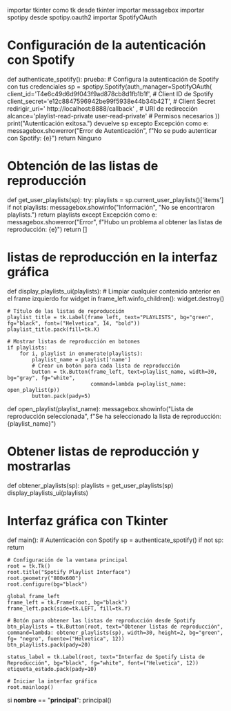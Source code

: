 importar tkinter como tk
desde tkinter importar messagebox
importar spotipy
desde spotipy.oauth2 importar SpotifyOAuth
 
# Configuración de la autenticación con Spotify
def authenticate_spotify():
    prueba:
        # Configura la autenticación de Spotify con tus credenciales
        sp = spotipy.Spotify(auth_manager=SpotifyOAuth(
            client_id='T4e6c49d6d9f043f9ad878cb8d1fb1b1f', # Client ID de Spotify
            client_secret='e12c8847596942be99f5938e44b34b42T', # Client Secret
            redirigir_uri=' http://localhost:8888/callback' , # URI de redirección
            alcance='playlist-read-private user-read-private' # Permisos necesarios
        ))
        print("Autenticación exitosa.")
        devuelve sp
    excepto Excepción como e:
        messagebox.showerror("Error de Autenticación", f"No se pudo autenticar con Spotify: {e}")
        return Ninguno
 
# Obtención de las listas de reproducción
def get_user_playlists(sp):
    try:
        playlists = sp.current_user_playlists()['items']
        if not playlists:
            messagebox.showinfo("Información", "No se encontraron playlists.")
        return playlists
    except Excepción como e:
        messagebox.showerror("Error", f"Hubo un problema al obtener las listas de reproducción: {e}")
        return []
 
# listas de reproducción en la interfaz gráfica
def display_playlists_ui(playlists):
    # Limpiar cualquier contenido anterior en el frame izquierdo
    for widget in frame_left.winfo_children():
        widget.destroy()
 
    # Título de las listas de reproducción
    playlist_title = tk.Label(frame_left, text="PLAYLISTS", bg="green", fg="black", font=("Helvetica", 14, "bold"))
    playlist_title.pack(fill=tk.X)
 
    # Mostrar listas de reproducción en botones
    if playlists:
        for i, playlist in enumerate(playlists):
            playlist_name = playlist['name']
            # Crear un botón para cada lista de reproducción
            button = tk.Button(frame_left, text=playlist_name, width=30, bg="gray", fg="white",
                               command=lambda p=playlist_name: open_playlist(p))
            button.pack(pady=5)
 
def open_playlist(playlist_name):
    messagebox.showinfo("Lista de reproducción seleccionada", f"Se ha seleccionado la lista de reproducción: {playlist_name}")
 
# Obtener listas de reproducción y mostrarlas
def obtener_playlists(sp):
    playlists = get_user_playlists(sp)
    display_playlists_ui(playlists)
 
# Interfaz gráfica con Tkinter
def main():
    # Autenticación con Spotify
    sp = authenticate_spotify()
    if not sp:
        return
 
    # Configuración de la ventana principal
    root = tk.Tk()
    root.title("Spotify Playlist Interface")
    root.geometry("800x600") 
    root.configure(bg="black") 
 
    global frame_left
    frame_left = tk.Frame(root, bg="black")
    frame_left.pack(side=tk.LEFT, fill=tk.Y)
 
    # Botón para obtener las listas de reproducción desde Spotify
    btn_playlists = tk.Button(root, text="Obtener listas de reproducción", command=lambda: obtener_playlists(sp), width=30, height=2, bg="green", fg= "negro", fuente=("Helvetica", 12))
    btn_playlists.pack(pady=20)
 
    status_label = tk.Label(root, text="Interfaz de Spotify Lista de Reproducción", bg="black", fg="white", font=("Helvetica", 12))
    etiqueta_estado.pack(pady=10)
 
    # Iniciar la interfaz gráfica
    root.mainloop()
 
si __nombre__ == "__principal__":
    principal()
